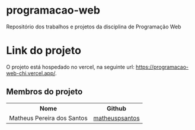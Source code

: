 # programacao-web
Repositório dos trabalhos e projetos da disciplina de Programação Web

# Link do projeto
O projeto está hospedado no vercel, na seguinte url: <a href="https://programacao-web-chi.vercel.app/">https://programacao-web-chi.vercel.app/</a>.
## Membros do projeto
<table>
<tr>
<th>Nome</th>
<th>Github</th>
</tr>
<tr>
<td>Matheus Pereira dos Santos</td>
<td><a href="https://github.com/matheuspsantos">matheuspsantos</a></td>

</tr>
</table>
